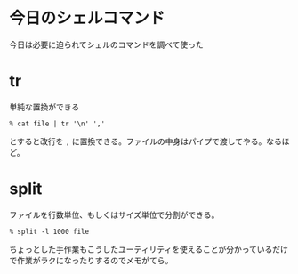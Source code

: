 # 今日のシェルコマンド

今日は必要に迫られてシェルのコマンドを調べて使った

# tr

単純な置換ができる

```
% cat file | tr '\n' ','
```

とすると改行を `,` に置換できる。ファイルの中身はパイプで渡してやる。なるほど。

# split

ファイルを行数単位、もしくはサイズ単位で分割ができる。

```
% split -l 1000 file
```

ちょっとした手作業もこうしたユーティリティを使えることが分かっているだけで作業がラクになったりするのでメモがてら。
